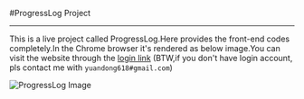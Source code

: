 #ProgressLog Project

------------

This is a live project called ProgressLog.Here provides the front-end codes completely.In the Chrome browser it's rendered as below image.You can visit the website through the [login link](http://www.vtechda.com/ProgressLog/login.html?country=us&language=eng) (BTW,if you don't have login account, pls contact me with `yuandong618#gmail.com`)


![ProgressLog Image](http://7xj8b6.com1.z0.glb.clouddn.com/vtech-progresslog.png)
